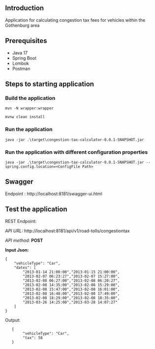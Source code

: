 ## Introduction
Application for calculating congestion tax fees for vehicles within the Gothenburg area

## Prerequisites
* Java 17
* Spring Boot
* Lombok
* Postman

## Steps to starting application 

### Build the application
```
mvn -N wrapper:wrapper
```

```
mvnw clean install
```

### Run the application
```
java -jar .\target\congestion-tax-calculator-0.0.1-SNAPSHOT.jar
```

### Run the application with different configuration properties
```
java -jar .\target\congestion-tax-calculator-0.0.1-SNAPSHOT.jar --spring.config.location=<ConfigFile Path>
```

## Swagger 
Endpoint : http://localhost:8181/swagger-ui.html

## Test the application
REST Endpoint:

*API URL:* http://localhost:8181/api/v1/road-tolls/congestiontax

*API method:*  **POST**

**Input Json:**

    {
        "vehicleType": "Car",
        "dates": [
            "2013-01-14 21:00:00","2013-01-15 21:00:00",
            "2013-02-07 06:23:27","2013-02-07 15:27:00",
            "2013-02-08 06:27:00","2013-02-08 06:20:27",
            "2013-02-08 14:35:00","2013-02-08 15:29:00",
            "2013-02-08 15:47:00","2013-02-08 16:01:00",
            "2013-02-08 16:48:00","2013-02-08 17:49:00",
            "2013-02-08 18:29:00","2013-02-08 18:35:00",
            "2013-03-26 14:25:00","2013-03-28 14:07:27"
        ]
    }
Output:

       {
    		"vehicleType": "Car",
    		"tax": 58
       }